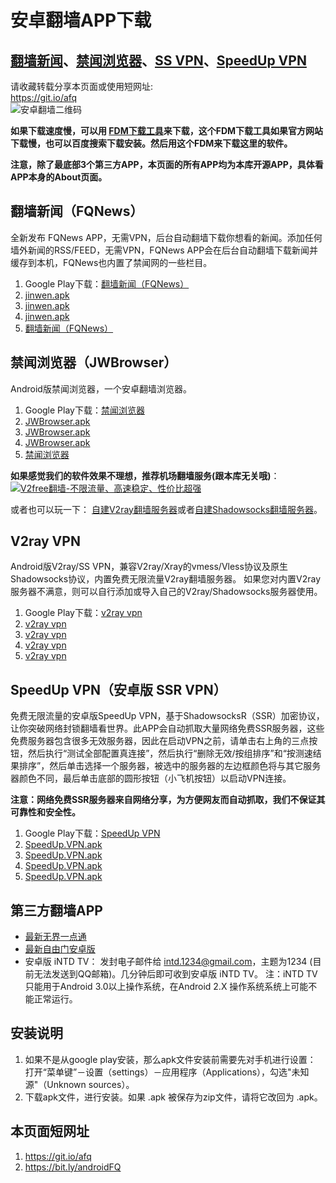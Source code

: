 # 安卓翻墙APP下载

[翻墙新闻](#FQNews)、[禁闻浏览器](#JWBrowser)、[SS VPN](#v2vpn)、[SpeedUp VPN](#ssrvpn)
---------------------------------------------------------------------------

请收藏转载分享本页面或使用短网址:  
https://git.io/afq  
![安卓翻墙二维码](https://user-images.githubusercontent.com/4361923/71604745-0ca29f00-2b9f-11ea-9c16-680145d7699a.jpg)

**如果下载速度慢，可以用 [FDM下载工具](https://www.freedownloadmanager.org/zh/)来下载，这个FDM下载工具如果官方网站下载慢，也可以百度搜索下载安装。然后用这个FDM来下载这里的软件。**

**注意，除了最底部3个第三方APP，本页面的所有APP均为本库开源APP，具体看APP本身的About页面。**

## 翻墙新闻（FQNews） 

全新发布 FQNews APP，无需VPN，后台自动翻墙下载你想看的新闻。添加任何墙外新闻的RSS/FEED，无需VPN，FQNews APP会在后台自动翻墙下载新闻并缓存到本机，FQNews也内置了禁闻网的一些栏目。
	
1.  Google Play下载：[翻墙新闻（FQNews）](https://play.google.com/store/apps/details?id=jww.feed.fqnews)
2.  [jinwen.apk](https://d1.dns999.cf/jinwen.apk)
3.  [jinwen.apk](https://d1.dns888.ml/jinwen.apk)
4.  [jinwen.apk](https://d2.dns888.ml/jinwen.apk)
5.  [翻墙新闻（FQNews）](https://github.com/bannedbook/fanqiang/releases)
	
## 禁闻浏览器（JWBrowser）

Android版禁闻浏览器，一个安卓翻墙浏览器。

1.  Google Play下载：[禁闻浏览器](https://play.google.com/store/apps/details?id=jwproxy.browser.bnews)
2.  [JWBrowser.apk](https://d1.dns999.cf/JWBrowser.apk)
3.  [JWBrowser.apk](https://d1.dns888.ml/JWBrowser.apk)
4.  [JWBrowser.apk](https://d2.dns888.ml/JWBrowser.apk)
5.  [禁闻浏览器](https://github.com/bannedbook/JWBrowser/releases)
	
**如果感觉我们的软件效果不理想，推荐机场翻墙服务(跟本库无关哦)**：  
[![V2free翻墙-不限流量、高速稳定、性价比超强](https://raw.githubusercontent.com/bannedbook/fanqiang/master/v2ss/images/v2free.jpg)](https://github.com/bannedbook/fanqiang/wiki/V2ray%E6%9C%BA%E5%9C%BA)  

或者也可以玩一下：
[自建V2ray翻墙服务器](https://github.com/bannedbook/fanqiang/blob/master/v2ss/%E8%87%AA%E5%BB%BAV2ray%E6%9C%8D%E5%8A%A1%E5%99%A8%E7%AE%80%E6%98%8E%E6%95%99%E7%A8%8B.md)或者[自建Shadowsocks翻墙服务器](https://github.com/bannedbook/fanqiang/blob/master/v2ss/%E8%87%AA%E5%BB%BAShadowsocks%E6%9C%8D%E5%8A%A1%E5%99%A8%E7%AE%80%E6%98%8E%E6%95%99%E7%A8%8B.md)。  

## V2ray VPN

Android版V2ray/SS VPN，兼容V2ray/Xray的vmess/Vless协议及原生Shadowsocks协议，内置免费无限流量V2ray翻墙服务器。 如果您对内置V2ray服务器不满意，则可以自行添加或导入自己的V2ray/Shadowsocks服务器使用。
	
1.  Google Play下载：[v2ray vpn](https://play.google.com/store/apps/details?id=free.v2ray.proxy.VPN)
2.  [v2ray vpn](https://d1.dns999.cf/v2ray.vpn-universal-release.apk)
3.  [v2ray vpn](https://d1.dns888.ml/v2ray.vpn-universal-release.apk)
4.  [v2ray vpn](https://d2.dns888.ml/v2ray.vpn-universal-release.apk)
5.  [v2ray vpn](https://github.com/bannedbook/v2ray.vpn/releases)
	
## SpeedUp VPN（安卓版 SSR VPN）

免费无限流量的安卓版SpeedUp VPN，基于ShadowsocksR（SSR）加密协议，让你突破网络封锁翻墙看世界。此APP会自动抓取大量网络免费SSR服务器，这些免费服务器包含很多无效服务器，因此在启动VPN之前，请单击右上角的三点按钮，然后执行“测试全部配置真连接”，然后执行“删除无效/按组排序”和“按测速结果排序”，然后单击选择一个服务器，被选中的服务器的左边框颜色将与其它服务器颜色不同，最后单击底部的圆形按钮（小飞机按钮）以启动VPN连接。 
	
**注意：网络免费SSR服务器来自网络分享，为方便网友而自动抓取，我们不保证其可靠性和安全性。**

1.  Google Play下载：[SpeedUp VPN](https://play.google.com/store/apps/details?id=free.ssr.proxy.SpeedUp.VPN)
2.  [SpeedUp.VPN.apk](https://d1.dns999.cf/SpeedUp.VPN.apk)
3.  [SpeedUp.VPN.apk](https://d1.dns888.ml/SpeedUp.VPN.apk)
4.  [SpeedUp.VPN.apk](https://d2.dns888.ml/SpeedUp.VPN.apk)
5.  [SpeedUp.VPN.apk](https://github.com/bannedbook/SpeedUp.VPN/releases)

## 第三方翻墙APP
	
*   [最新无界一点通](https://s3.amazonaws.com/wujie/um.apk)
*   [最新自由门安卓版](https://git.io/fgma)
*   安卓版 iNTD TV： 发封电子邮件给 intd.1234@gmail.com，主题为1234 (目前无法发送到QQ邮箱)。几分钟后即可收到安卓版 iNTD TV。 注：iNTD TV只能用于Android 3.0以上操作系统，在Android 2.X 操作系统系统上可能不能正常运行。

## 安装说明

1.  如果不是从google play安装，那么apk文件安装前需要先对手机进行设置： 打开“菜单键”－设置（settings）－应用程序（Applications），勾选"未知源"（Unknown sources）。
2.  下载apk文件，进行安装。如果 .apk 被保存为zip文件，请将它改回为 .apk。

## 本页面短网址

1. https://git.io/afq
2. https://bit.ly/androidFQ 

